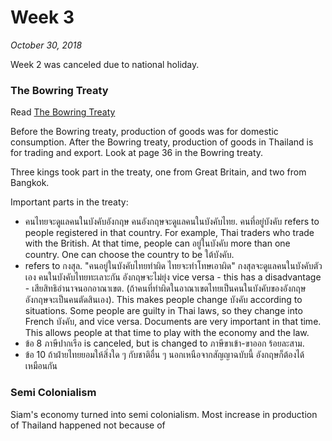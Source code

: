 # Week 3

*October 30, 2018*

Week 2 was canceled due to national holiday. 

### The Bowring Treaty

Read [The Bowring Treaty](http://bit.ly/2EI3pBg)

Before the Bowring treaty, production of goods was for domestic consumption. After the Bowring treaty, production of goods in Thailand is for trading and export. Look at page 36 in the Bowring treaty.

Three kings took part in the treaty, one from Great Britain, and two from Bangkok. 

Important parts in the treaty:

- คนไทยจะดูแลคนในบังคับอังกฤษ คนอังกฤษจะดูแลคนในบังคับไทย. คนที่อยู่บังคับ refers to people registered in that country. For example, Thai traders who trade with the British. At that time, people can อยู่ในบังคับ more than one country. One can choose the country to be ใต้บังคับ.
- refers to กงสุล. "คนอยู่ในบังคับไทยทำผิด ไทยจะทำโทษเอาผิด" กงสุลจะดูแลคนในบังคับตัวเอง คนในบังคับไทยทะเลาะกัน อังกฤษจะไม่ยุ่ง vice versa - this has a disadvantage - เสียสิทธิอำนาจนอกอาณาเขต. (ถ้าคนที่ทำผิดในอาณาเขตไทยเป็นคนในบังคับของอังกฤษ อังกฤษจะเป็นคนตัดสินเอง). This makes people change บังคับ according to situations. Some people are guilty in Thai laws, so they change into French บังคับ, and vice versa. Documents are very important in that time. This allows people at that time to play with the economy and the law.
- ข้อ 8 ภาษีปากเรือ is canceled, but is changed to ภาษีขาเข้า-ขาออก ร้อยละสาม. 
- ข้อ 10 ถ้าฝ่ายไทยยอมให้สิ่งใด ๆ กับชาติอื่น ๆ นอกเหนือจากสัญญาฉบับนี้ อังกฤษก็ต้องได้เหมือนกัน

### Semi Colonialism

Siam's economy turned into semi colonialism. Most increase in production of Thailand happened not because of 
